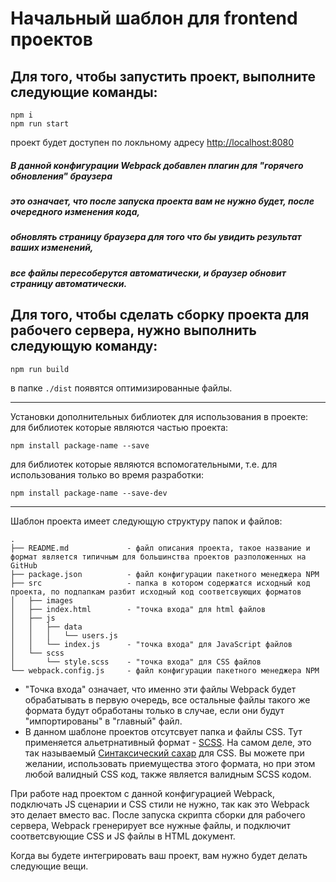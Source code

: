 # Начальный шаблон для frontend проектов

## Для того, чтобы запустить проект, выполните следующие команды:
```
npm i
npm run start
```
проект будет доступен по локльному адресу [http://localhost:8080](http://localhost:8080)
##### В данной конфигурации Webpack добавлен плагин для "горячего обновления" браузера
##### это означает, что после запуска проекта вам не нужно будет, после очередного изменения кода,
##### обновлять страницу браузера для того что бы увидить результат ваших изменений,
##### все файлы пересоберутся автоматически, и браузер обновит страницу автоматически.

## Для того, чтобы сделать сборку проекта для рабочего сервера, нужно выполнить следующую команду:
```
npm run build
```
в папке `./dist` появятся оптимизированные файлы.

---

Установки дополнительных библиотек для использования в проекте:
для библиотек которые являются частью проекта:
```
npm install package-name --save
```
для библиотек которые являются вспомогательными, т.е. для использования только во время разработки:
```
npm install package-name --save-dev
```

---

Шаблон проекта имеет следующую структуру папок и файлов:
```
.
├── README.md             - файл описания проекта, такое название и формат является типичным для большинства проектов разположенных на GitHub
├── package.json          - файл конфигурации пакетного менеджера NPM
├── src                   - папка в котором содержатся исходный код проекта, по подпапкам разбит исходный код соответсвующих форматов
│   ├── images
│   ├── index.html        - "точка входа" для html файлов
│   ├── js
│   │   ├── data
│   │   │   └── users.js
│   │   └── index.js      - "точка входа" для JavaScript файлов
│   └── scss
│       └── style.scss    - "точка входа" для CSS файлов
└── webpack.config.js     - файл конфигурации пакетного менеджера NPM
```
* "Точка входа" означает, что именно эти файлы Webpack будет обрабатывать в первую очередь, все остальные файлы такого же формата будут обработаны только в случае, если они будут "импортированы" в "главный" файл.
* В данном шаблоне проектов отсутсвует папка и файлы CSS. Тут применяется альетрнативный формат - [SCSS](https://sass-scss.ru/). На самом деле, это так называемый [Синтаксический сахар](https://ru.wikipedia.org/wiki/%D0%A1%D0%B8%D0%BD%D1%82%D0%B0%D0%BA%D1%81%D0%B8%D1%87%D0%B5%D1%81%D0%BA%D0%B8%D0%B9_%D1%81%D0%B0%D1%85%D0%B0%D1%80) для CSS. Вы можете при желании, использовать приемущества этого формата, но при этом любой валидный CSS код, также является валидным SCSS кодом.

При работе над проектом с данной конфигурацией Webpack, подключать JS сценарии и CSS стили не нужно, так как это Webpack это делает вместо вас.
После запуска скрипта сборки для рабочего сервера, Webpack гренерирует все нужные файлы, и подключит соответсвующие CSS и JS файлы в HTML документ.

Когда вы будете интегрировать ваш проект, вам нужно будет делать следующие вещи.
